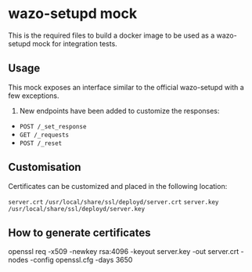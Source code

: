 # wazo-setupd mock

This is the required files to build a docker image to be used as a wazo-setupd mock
for integration tests.

## Usage

This mock exposes an interface similar to the official wazo-setupd with a few exceptions.

1. New endpoints have been added to customize the responses:

* `POST /_set_response`
* `GET /_requests`
* `POST /_reset`

## Customisation

Certificates can be customized and placed in the following location:

`server.crt` `/usr/local/share/ssl/deployd/server.crt`
`server.key` `/usr/local/share/ssl/deployd/server.key`


## How to generate certificates

openssl req -x509 -newkey rsa:4096 -keyout server.key -out server.crt -nodes -config openssl.cfg -days 3650

